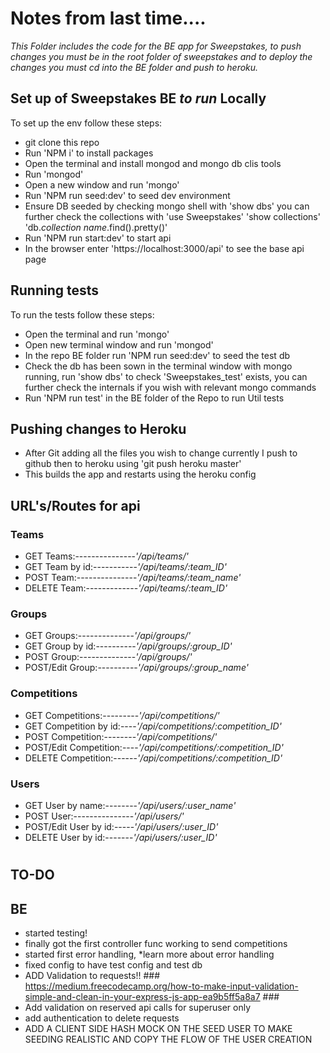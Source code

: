 # Notes from last time....

*This Folder includes the code for the BE app for Sweepstakes, to push changes you must be in the root folder of sweepstakes and to deploy the changes you must cd into the BE folder and push to heroku.*

## Set up of Sweepstakes BE *to run* Locally

To set up the env follow these steps:
- git clone this repo
- Run 'NPM i' to install packages
- Open the terminal and install mongod and mongo db clis tools
- Run 'mongod'
- Open a new window and run 'mongo'
- Run 'NPM run seed:dev' to seed dev environment
- Ensure DB seeded by checking mongo shell with 'show dbs' you can further check the collections with 
	'use Sweepstakes'
	'show collections'
	'db.*collection name*.find().pretty()'
- Run 'NPM run start:dev' to start api
- In the browser enter 'https://localhost:3000/api' to see the base api page


## Running tests

To run the tests follow these steps:
- Open the terminal and run 'mongo'
- Open new terminal window and run 'mongod'
- In the repo BE folder run 'NPM run seed:dev' to seed the test db
- Check the db has been sown in the terminal window with mongo running, run 'show dbs' to check 'Sweepstakes_test' exists, you can further check the internals if you wish with relevant mongo commands
- Run 'NPM run test' in the BE folder of the Repo to run Util tests

## Pushing changes to Heroku
- After Git adding all the files you wish to change currently I push to github then to heroku using 'git push heroku master'
- This builds the app and restarts using the heroku config


## URL's/Routes for api
### Teams
- GET Teams:---------------*'/api/teams/'*
- GET Team by id:-----------*'/api/teams/:team_ID'*
- POST Team:---------------*'/api/teams/:team_name'*
- DELETE Team:-------------*'/api/teams/:team_ID'*

### Groups
- GET Groups:--------------*'/api/groups/'*
- GET Group by id:----------*'/api/groups/:group_ID'*
- POST Group:--------------*'/api/groups/'*
- POST/Edit Group:----------*'/api/groups/:group_name'*

### Competitions
- GET Competitions:---------*'/api/competitions/'*
- GET Competition by id:----*'/api/competitions/:competition_ID'*
- POST Competition:--------*'/api/competitions/'*
- POST/Edit Competition:----*'/api/competitions/:competition_ID'*
- DELETE Competition:------*'/api/competitions/:competition_ID'*


### Users
- GET User by name:--------*'/api/users/:user_name'*
- POST User:---------------*'/api/users/'*
- POST/Edit User by id:-----*'/api/users/:user_ID'*
- DELETE User by id:-------*'/api/users/:user_ID'*

#

## TO-DO

## BE

- started testing!
- finally got the first controller func working to send competitions
- started first error handling, *learn more about error handling
- fixed config to have test config and test db
- ADD Validation to requests!! ### https://medium.freecodecamp.org/how-to-make-input-validation-simple-and-clean-in-your-express-js-app-ea9b5ff5a8a7 ###
- Add validation on reserved api calls for superuser only 
- add authentication to delete requests
- ADD A CLIENT SIDE HASH MOCK ON THE SEED USER TO MAKE SEEDING REALISTIC AND COPY THE FLOW OF THE USER CREATION

#
